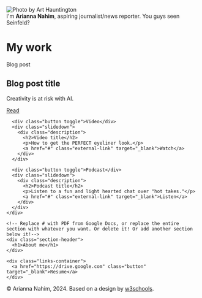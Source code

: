 <!DOCTYPE html>
<!-- This page is adapted from w3schools "How to make a link tree website https://www.w3schools.com/howto/howto_website_create_linktree.asp" -->
<html lang="en">

<head>
  <meta charset="utf-8" />
  <meta name="viewport" content="width=device-width, initial-scale=1" />
  <!-- Add your name below -->
  <title>Arianna Nahim</title>
  <link rel="stylesheet" href="css/style.css">
</head>

<body class="main-text-color">
  <!-- Content container. Everything except footer goes here -->
  <div class="container">
    <!-- Image and name container. Put your replacement photo—which you should crop to be square—in the images folder, then change the source attribute to images/yourportraitfilename.jpg. This path says, "Look in the images folder for yourportraitfilename.jpg." Be sure to change the alt text, too. -->
    <div class="image-container">
      <img src="images/portrait.jpg" alt="Photo by Art Hauntington">
    </div>
    <div class="intro">
      I'm <span class="name"><strong>Arianna Nahim</strong></span>, aspiring journalist/news reporter. You guys seen Seinfeld?
    </div>
    <div class="section-header">
      <h1>My work</h1>
    </div>
    <!-- Replace the # inside of the href="#" with your links. -->
    <div class="links-container">
      <div class="button toggle">Blog post</div>
      <div class="slidedown">
        <div class="description">
          <h2>Blog post title</h2>
          <p>Creativity is at risk with AI.</p>
          <a href="#" class="external-link" target="_blank">Read</a>
        </div>
      </div>

      <div class="button toggle">Video</div>
      <div class="slidedown">
        <div class="description">
          <h2>Video title</h2>
          <p>How to get the PERFECT eyeliner look.</p>
          <a href="#" class="external-link" target="_blank">Watch</a>
        </div>
      </div>

      <div class="button toggle">Podcast</div>
      <div class="slidedown">
        <div class="description">
          <h2>Podcast title</h2>
          <p>Listen to a fun and light hearted chat over "hot takes."</p>
          <a href="#" class="external-link" target="_blank">Listen</a>
        </div>
      </div>
    </div>

    <!-- Replace # with PDF from Google Docs, or replace the entire section with whatever you want. Or delete it! Or add another section below it!-->
    <div class="section-header">
      <h1>About me</h1>
    </div>

    <div class="links-container">
      <a href="https://drive.google.com" class="button" target="_blank">Resume</a>
    </div>

  </div>
  <div class="footer">
    <p>© Arianna Nahim, 2024. Based on a design by <a
        href="https://www.w3schools.com/howto/howto_website_create_linktree.asp" target="_blank">w3schools</a>.
    </p>
  </div>
  <script type="text/javascript" src="js/slider.js"></script>
</body>

</html>
